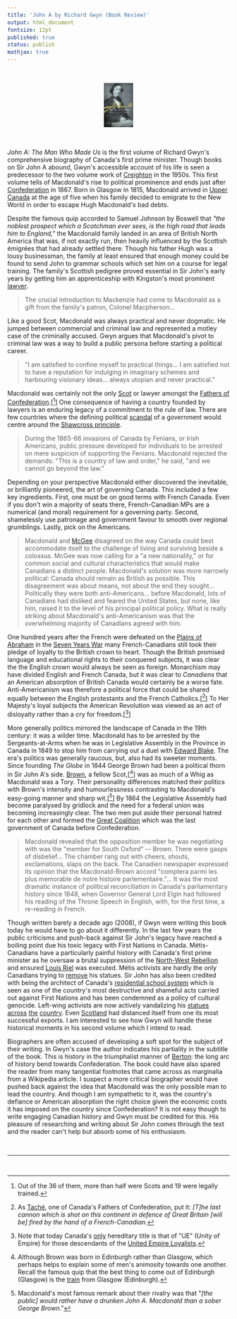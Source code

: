 ```yaml
---
title: 'John A by Richard Gwyn (Book Review)'
output: html_document
fontsize: 12pt
published: true
status: publish
mathjax: true
---
```


<br>
<p align="center"><img src="/figures/johna.jpg" width="13%"></p>
<br>

*John A: The Man Who Made Us* is the first volume of Richard Gwyn's comprehensive biography of Canada's first prime minister. Though books on Sir John A abound, Gwyn's accessible account of his life is seen a predecessor to the two volume work of [Creighton](https://en.wikipedia.org/wiki/Donald_Creighton) in the 1950s. This first volume tells of Macdonald's rise to political prominence and ends just after [Confederation](https://en.wikipedia.org/wiki/Canadian_Confederation) in 1867. Born in Glasgow in 1815, Macdonald arrived in [Upper Canada](https://en.wikipedia.org/wiki/Upper_Canada) at the age of five when his family decided to emigrate to the New World in order to escape Hugh Macdonald's  bad debts. 

Despite the famous quip accorded to Samuel Johnson by Boswell that *"the noblest prospect which a Scotchman ever sees, is the high road that leads him to England,"* the Macdonald family landed in an area of British North America that was, if not exactly run, then heavily influenced by the Scottish émigrées that had already settled there. Though his father Hugh was a lousy businessman, the family at least ensured that enough money could be found to send John to grammar schools which set him on a course for legal training. The family's Scottish pedigree proved essential in Sir John's early years by getting him an apprenticeship with Kingston's most prominent [lawyer](http://www.biographi.ca/en/bio/mackenzie_george_6E.html). 

> The crucial introduction to Mackenzie had come to Macdonald as a gift from the family's patron, Colonel Macpherson...

Like a good Scot, Macdonald was always practical and never dogmatic. He jumped between commercial and criminal law and represented a motley case of the criminally accused. Gwyn argues that Macdonald's pivot to criminal law was a way to build a public persona before starting a political career. 

> "I am satisfied to confine myself to practical things... I am satisfied not to have a reputation for indulging in imaginary schemes and harbouring visionary ideas... always utopian and never practical."

Macdonald was certainly not the only [Scot](https://www.theglobeandmail.com/arts/books-and-media/how-the-scots-invented-canada-by-ken-mcgoogan/article1215380/) or lawyer amongst the [Fathers of Confederation](https://en.wikipedia.org/wiki/Fathers_of_Confederation).[[^1]] One consequence of having a country founded by lawyers is an enduring legacy of a commitment to the rule of law. There are few countries where the defining political [scandal](https://en.wikipedia.org/wiki/SNC-Lavalin_affair) of a government would centre around the [Shawcross principle](https://en.wikipedia.org/wiki/Shawcross_principle). 

> During the 1865-66 invasions of Canada by Fenians, or Irish Americans, public pressure developed for individuals to be arrested on mere suspicion of supporting the Fenians. Macdonald rejected the demands: "This is a country of law and order," he said, "and we cannot go beyond the law."

Depending on your perspective Macdonald either discovered the inevitable, or brilliantly pioneered, the art of governing Canada. This included a few key ingredients. First, one must be on good terms with French Canada. Even if you don't win a majority of seats there, French-Canadian MPs are a numerical (and moral) requirement for a governing party. Second, shamelessly use patronage and government favour to smooth over regional grumblings. Lastly, pick on the Americans.

> Macdonald and [McGee](https://en.wikipedia.org/wiki/Thomas_D%27Arcy_McGee) disagreed on the way Canada could best accommodate itself to the challenge of living and surviving beside a colossus. McGee was now calling for a "a new nationality," or for common social and cultural characteristics that would make Canadians a distinct people. Macdonald's solution was more narrowly political: Canada should remain as British as possible. This disagreement was about means, not about the end they sought... Politically they were both anti-Americans... before Macdonald, lots of Canadians had disliked and feared the United States, but none, like him, raised it to the level of his principal political policy. What is really striking about Macdonald's anti-Americanism was that the overwhelming majority of Canadians agreed with him. 

One hundred years after the French were defeated on the [Plains of Abraham](https://en.wikipedia.org/wiki/Battle_of_the_Plains_of_Abraham) in the [Seven Years War](https://www.thecanadianencyclopedia.ca/en/article/seven-years-war) many French-Canadians still took their pledge of loyalty to the British crown to heart. Though the British promised language and educational rights to their conquered subjects, it was clear the the English crown would always be seen as foreign. Monarchism may have divided English and French Canada, but it was clear to *Canadiens* that an American absorption of British Canada would certainly be a worse fate. Anti-Americanism was therefore a political force that could be shared equally between the English protestants and the French Catholics.[[^2]] To Her Majesty's loyal subjects the American Revolution was viewed as an act of disloyalty rather than a cry for freedom.[[^3]] 

More generally politics mirrored the landscape of Canada in the 19th century: it was a wilder time. Macdonald has to be arrested by the Sergeants-at-Arms when he was in Legislative Assembly in the Province in Canada in 1849 to stop him from carrying out a duel with [Edward Blake](https://en.wikipedia.org/wiki/Edward_Blake). The era's politics was generally raucous, but, also had its sweeter moments. Since founding *The Globe* in 1844 George Brown had been a political thorn in Sir John A's side. [Brown]((https://en.wikipedia.org/wiki/George_Brown_(Canadian_politician))), a fellow Scot,[[^4]] was as much of a Whig as Macdonald was a Tory. Their personality differences matched their politics with Brown's intensity and humourlessness contrasting to Macdonald's easy-going manner and sharp wit.[[^5]] By 1864 the Legislative Assembly had become paralysed by gridlock and the need for a federal union was becoming increasingly clear. The two men put aside their personal hatred for each other and formed the [Great Coalition](https://en.wikipedia.org/wiki/Great_Coalition) which was the last government of Canada before Confederation.

> Macdonald revealed that the opposition member he was negotiating with was the "member for South Oxford" -- Brown. There were gasps of disbelief... The chamber rang out with cheers, shouts, exclamations, slaps on the back. The Canadien newspaper expressed its opinion that the Macdonald-Brown accord "comptera parmi les plus memorable de notre histoire parlementaire."... It was the most dramatic instance of political reconciliation in Canada's parliamentary history since 1848, when Governor General Lord Elgin had followed his reading of the Throne Speech in English, with, for the first time, a re-reading in French. 

Though written barely a decade ago (2008), if Gwyn were writing this book today he would have to go about it differently. In the last few years the public criticisms and push-back against Sir John's legacy have reached a boiling point due his toxic legacy with First Nations in Canada. Métis-Canadians have a particularly painful history with Canada's first prime minister as he oversaw a brutal suppression of the [North-West Rebellion](https://en.wikipedia.org/wiki/North-West_Rebellion) and ensured [Louis Riel](https://en.wikipedia.org/wiki/Louis_Riel) was executed. Métis activists are hardly the only Canadians trying to [remove](https://www.cbc.ca/news/canada/sir-john-a-macdonald-history-controversy-1.4859448) his statues. Sir John has also been credited with being the architect of Canada's [residential school system](https://en.wikipedia.org/wiki/Canadian_Indian_residential_school_system) which is seen as one of the country's most destructive and shameful acts carried out against First Nations and has been condemned as a policy of cultural genocide. Left-wing activists are now actively vandalizing his [statues](https://www.cbc.ca/news/canada/montreal/defund-police-protest-black-lives-matter-1.5705101) [across](https://ottawa.ctvnews.ca/two-security-cameras-keep-an-eye-on-sir-john-a-macdonald-statue-in-kingston-1.5108098) [the](https://thepostmillennial.com/john-a-macdonald-statue-vandalized-in-queens-park-toronto) [country](https://www.countylive.ca/sir-john-statue-defaced-for-second-time-in-picton/). Even [Scotland](https://www.bbc.com/news/world-us-canada-45275651) had distanced itself from one its most successful exports. I am interested to see how Gwyn will handle these historical moments in his second volume which I intend to read. 

Biographers are often accused of developing a soft spot for the subject of their writing. In Gwyn's case the author indicates his partiality in the subtitle of the book. This is history in the triumphalist manner of [Berton](https://en.wikipedia.org/wiki/Pierre_Berton): the long arc of history bend towards Confederation. The book could have also spared the reader from many tangential footnotes that came across as marginalia from a Wikipedia article. I suspect a more critical biographer would have pushed back against the idea that Macdonald was the only possible man to lead the country. And though I am sympathetic to it, was the country's defiance or American absorption the right choice given the economic costs it has imposed on the country since Confederation? It is not easy though to write engaging Canadian history and Gwyn must be credited for this. His pleasure of researching and writing about Sir John comes through the text and the reader can't help but absorb some of his enthusiasm.

<br>

* * *

<br>

[^1]: Out of the 36 of them, more than half were Scots and 19 were legally trained.

[^2]: As [Taché](https://en.wikipedia.org/wiki/%C3%89tienne-Paschal_Tach%C3%A9), one of Canada's Fathers of Confederation, put it: *\[T\]he last cannon which is shot on this continent in defence of Great Britain \[will be\] fired by the hand of a French-Canadian.*

[^3]: Note that today Canada's [only](https://britishandirishhistory.wordpress.com/2016/11/28/do-you-qualify-as-a-u-e/) hereditary title is that of "UE" (Unity of Empire) for those descendants of the [United Empire Loyalists](https://en.wikipedia.org/wiki/United_Empire_Loyalist). 

[^4]: Although Brown was born in Edinburgh rather than Glasgow, which perhaps helps to explain some of men's animosity towards one another. Recall the famous quip that the best thing to come out of Edinburgh (Glasgow) is the [train](https://en.wikipedia.org/wiki/Edinburgh_and_Glasgow_Railway) from Glasgow (Edinburgh).

[^5]: Macdonald's most famous remark about their rivalry was that "*\[the public\] would rather have a drunken John A. Macdonald than a sober George Brown*."